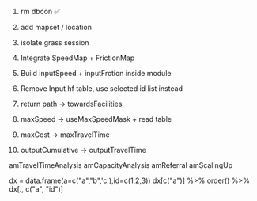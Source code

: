 1) rm dbcon ✅
2) add mapset / location
3) isolate grass session
4) Integrate SpeedMap + FrictionMap
5) Build inputSpeed + inputFrction inside module
6) Remove Input hf table, use selected id list instead

7) return path -> towardsFacilities 
8) maxSpeed -> useMaxSpeedMask + read table
9) maxCost -> maxTravelTime
10) outputCumulative -> outputTravelTime

amTravelTimeAnalysis
amCapacityAnalysis
amReferral
amScalingUp

dx = data.frame(a=c("a","b",'c'),id=c(1,2,3))
dx[c("a")] %>% order() %>% dx[., c("a", "id")]



